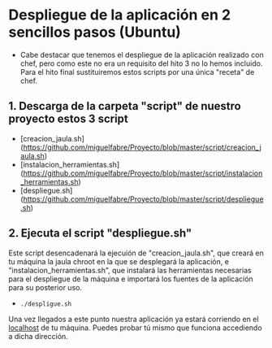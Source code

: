 # Despliegue de la aplicación en 2 sencillos pasos (Ubuntu)

* Cabe destacar que tenemos el despliegue de la aplicación realizado con chef, pero como este no era un requisito del hito 3 no lo hemos incluido. Para el hito final sustituiremos estos scripts por una única "receta" de chef.

## 1. Descarga de la carpeta "script" de nuestro proyecto estos 3 script

* [creacion_jaula.sh] (https://github.com/miguelfabre/Proyecto/blob/master/script/creacion_jaula.sh)
* [instalacion_herramientas.sh] (https://github.com/miguelfabre/Proyecto/blob/master/script/instalacion_herramientas.sh)
* [despliegue.sh] (https://github.com/miguelfabre/Proyecto/blob/master/script/despliegue.sh)

## 2. Ejecuta el script "despliegue.sh"

Este script desencadenará la ejecuión de "creacion_jaula.sh", que creará en tu máquina la jaula chroot en la que se desplegará la aplicación, 
e "instalacion_herramientas.sh", que instalará las herramientas necesarias para el despliegue de la máquina e importará los fuentes de la aplicación para su posterior uso.

* ```./despligue.sh```

Una vez llegados a este punto nuestra aplicación ya estará corriendo en el [localhost](http://localhost:8080) de tu máquina. Puedes probar tú mismo que funciona accediendo a dicha dirección.
